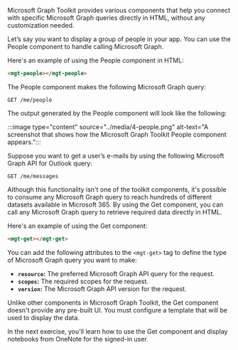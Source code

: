 Microsoft Graph Toolkit provides various components that help you connect with specific Microsoft Graph queries directly in HTML, without any customization needed. 

Let’s say you want to display a group of people in your app. You can use the People component to handle calling Microsoft Graph.

Here's an example of using the People component in HTML:

```html
<mgt-people></mgt-people>
```

The People component makes the following Microsoft Graph query:

```http
GET /me/people
```

The output generated by the People component will look like the following:

:::image type="content" source="../media/4-people.png" alt-text="A screenshot that shows how the Microsoft Graph Toolkit People component appears.":::

Suppose you want to get a user’s e-mails by using the following Microsoft Graph API for Outlook query: 

```http
GET /me/messages
```

Although this functionality isn't one of the toolkit components, it's possible to consume any Microsoft Graph query to reach hundreds of different datasets available in Microsoft 365. By using the Get component, you can call any Microsoft Graph query to retrieve required data directly in HTML.

Here's an example of using the Get component:

```html
<mgt-get></mgt-get>
```

You can add the following attributes to the `<mgt-get>` tag to define the type of Microsoft Graph query you want to make:

- **`resource`:** The preferred Microsoft Graph API query for the request.
- **`scopes`:** The required scopes for the request.
- **`version`:** The Microsoft Graph API version for the request.

Unlike other components in Microsoft Graph Toolkit, the Get component doesn't provide any pre-built UI. You must configure a template that will be used to display the data.

In the next exercise, you'll learn how to use the Get component and display notebooks from OneNote for the signed-in user.
